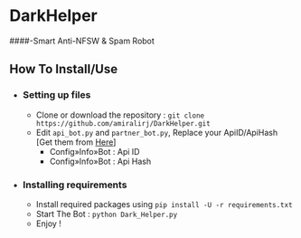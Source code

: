 # DarkHelper 
####-Smart Anti-NFSW & Spam Robot 
## How To Install/Use 
- ### Setting up files
    - Clone or download the repository : `git clone https://github.com/amiralirj/DarkHelper.git`
    - Edit `api_bot.py` and `partner_bot.py`, Replace your ApiID/ApiHash [Get them from [Here](https://my.telegram.org/)]
        - Config»Info»Bot : Api ID
        - Config»Info»Bot : Api Hash

- ### Installing requirements
    - Install required packages using `pip install -U -r requirements.txt`
    - Start The Bot : `python Dark_Helper.py`
    - Enjoy !
